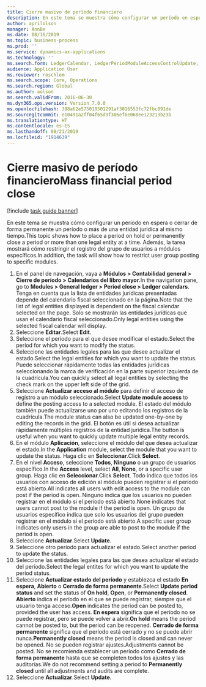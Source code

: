 ```yaml
---
title: Cierre masivo de período financiero
description: En este tema se muestra cómo configurar un período en espera o cerrar de forma permanente un período o más de una entidad jurídica al mismo tiempo.
author: aprilolson
manager: AnnBe
ms.date: 08/16/2019
ms.topic: business-process
ms.prod: ''
ms.service: dynamics-ax-applications
ms.technology: ''
ms.search.form: LedgerCalendar, LedgerPeriodModuleAccessControlUpdate, SysLookupPicklist, LedgerFiscalCalendarPeriodStatus
audience: Application User
ms.reviewer: roschlom
ms.search.scope: Core, Operations
ms.search.region: Global
ms.author: aolson
ms.search.validFrom: 2016-06-30
ms.dyn365.ops.version: Version 7.0.0
ms.openlocfilehash: 398a62e575010501291af3016553fc72fbc891de
ms.sourcegitcommit: e10491a2ff04f65d9f306ef6e068ee123213b23b
ms.translationtype: HT
ms.contentlocale: es-ES
ms.lasthandoff: 08/21/2019
ms.locfileid: "1914639"
---
```

# <a name="mass-financial-period-close"></a><span data-ttu-id="21c01-103">Cierre masivo de período financiero</span><span class="sxs-lookup"><span data-stu-id="21c01-103">Mass financial period close</span></span>

[!include [task guide banner](../../includes/task-guide-banner.md)]

<span data-ttu-id="21c01-104">En este tema se muestra cómo configurar un período en espera o cerrar de forma permanente un período o más de una entidad jurídica al mismo tiempo.</span><span class="sxs-lookup"><span data-stu-id="21c01-104">This topic shows how to place a period on hold or permanently close a period or more than one legal entity at a time.</span></span> <span data-ttu-id="21c01-105">Además, la tarea mostrará cómo restringir el registro del grupo de usuarios a módulos específicos.</span><span class="sxs-lookup"><span data-stu-id="21c01-105">In addition, the task will show how to restrict user group posting to specific modules.</span></span>

1. <span data-ttu-id="21c01-106">En el panel de navegación, vaya a **Módulos > Contabilidad general > Cierre de período > Calendarios del libro mayor**.</span><span class="sxs-lookup"><span data-stu-id="21c01-106">In the navigation pane, go to **Modules > General ledger > Period close > Ledger calendars**.</span></span> <span data-ttu-id="21c01-107">Tenga en cuenta que la lista de entidades jurídicas presentadas depende del calendario fiscal seleccionado en la página.</span><span class="sxs-lookup"><span data-stu-id="21c01-107">Note that the list of legal entities displayed is dependent on the fiscal calendar selected on the page.</span></span> <span data-ttu-id="21c01-108">Solo se mostrarán las entidades jurídicas que usan el calendario fiscal seleccionado.</span><span class="sxs-lookup"><span data-stu-id="21c01-108">Only legal entities using the selected fiscal calendar will display.</span></span>
2. <span data-ttu-id="21c01-109">Seleccione **Editar**.</span><span class="sxs-lookup"><span data-stu-id="21c01-109">Select **Edit**.</span></span>
3. <span data-ttu-id="21c01-110">Seleccione el período para el que desee modificar el estado.</span><span class="sxs-lookup"><span data-stu-id="21c01-110">Select the period for which you want to modify the status.</span></span>
4. <span data-ttu-id="21c01-111">Seleccione las entidades legales para las que desee actualizar el estado.</span><span class="sxs-lookup"><span data-stu-id="21c01-111">Select the legal entities for which you want to update the status.</span></span> <span data-ttu-id="21c01-112">Puede seleccionar rápidamente todas las entidades jurídicas seleccionando la marca de verificación en la parte superior izquierda de la cuadrícula.</span><span class="sxs-lookup"><span data-stu-id="21c01-112">You can quickly select all legal entities by selecting the check mark on the upper left side of the grid.</span></span>  
5. <span data-ttu-id="21c01-113">Seleccione **Actualizar acceso al módulo** para definir el acceso de registro a un módulo seleccionado.</span><span class="sxs-lookup"><span data-stu-id="21c01-113">Select **Update module access** to define the posting access to a selected module.</span></span> <span data-ttu-id="21c01-114">El estado del módulo también puede actualizarse uno por uno editando los registros de la cuadrícula.</span><span class="sxs-lookup"><span data-stu-id="21c01-114">The module status can also be updated one-by-one by editing the records in the grid.</span></span> <span data-ttu-id="21c01-115">El botón es útil si desea actualizar rápidamente múltiples registros de la entidad jurídica.</span><span class="sxs-lookup"><span data-stu-id="21c01-115">The button is useful when you want to quickly update multiple legal entity records.</span></span>  
6. <span data-ttu-id="21c01-116">En el módulo **Aplicación**, seleccione el módulo del que desea actualizar el estado.</span><span class="sxs-lookup"><span data-stu-id="21c01-116">In the **Application** module, select the module that you want to update the status.</span></span> <span data-ttu-id="21c01-117">Haga clic en **Seleccionar**.</span><span class="sxs-lookup"><span data-stu-id="21c01-117">Click **Select**.</span></span>
7. <span data-ttu-id="21c01-118">En el nivel **Acceso**, seleccione **Todos**, **Ninguno** o un grupo de usuarios específico.</span><span class="sxs-lookup"><span data-stu-id="21c01-118">In the **Access** level, select **All**, **None**, or a specific user group.</span></span> <span data-ttu-id="21c01-119">Haga clic en **Seleccionar**.</span><span class="sxs-lookup"><span data-stu-id="21c01-119">Click **Select**.</span></span> <span data-ttu-id="21c01-120">Todo indica que todos los usuarios con acceso de edición al módulo pueden registrar si el período está abierto.</span><span class="sxs-lookup"><span data-stu-id="21c01-120">All indicates all users with edit access to the module can post if the period is open.</span></span> <span data-ttu-id="21c01-121">Ninguno indica que los usuarios no pueden registrar en el módulo si el período está abierto.</span><span class="sxs-lookup"><span data-stu-id="21c01-121">None indicates that users cannot post to the module if the period is open.</span></span> <span data-ttu-id="21c01-122">Un grupo de usuarios específico indica que solo los usuarios del grupo pueden registrar en el módulo si el período está abierto.</span><span class="sxs-lookup"><span data-stu-id="21c01-122">A specific user group indicates only users in the group are able to post to the module if the period is open.</span></span>  
8. <span data-ttu-id="21c01-123">Seleccione **Actualizar**.</span><span class="sxs-lookup"><span data-stu-id="21c01-123">Select **Update**.</span></span>
9. <span data-ttu-id="21c01-124">Seleccione otro período para actualizar el estado.</span><span class="sxs-lookup"><span data-stu-id="21c01-124">Select another period to update the status.</span></span>
10. <span data-ttu-id="21c01-125">Seleccione las entidades legales para las que desea actualizar el estado del período.</span><span class="sxs-lookup"><span data-stu-id="21c01-125">Select the legal entites for which you want to update the period status.</span></span>
11. <span data-ttu-id="21c01-126">Seleccione **Actualizar estado del período** y establezca el estado **En espera**, **Abierto** o **Cerrado de forma permanente**.</span><span class="sxs-lookup"><span data-stu-id="21c01-126">Select **Update period status** and set the status of **On hold**, **Open**, or **Permanently closed**.</span></span> <span data-ttu-id="21c01-127">**Abierto** indica el período en el que se puede registrar, siempre que el usuario tenga acceso.</span><span class="sxs-lookup"><span data-stu-id="21c01-127">**Open** indicates the period can be posted to, provided the user has access.</span></span> <span data-ttu-id="21c01-128">**En espera** significa que el período no se puede registrar, pero se puede volver a abrir.</span><span class="sxs-lookup"><span data-stu-id="21c01-128">**On hold** means the period cannot be posted to, but the period can be reopened.</span></span> <span data-ttu-id="21c01-129">**Cerrado de forma permanente** significa que el período está cerrado y no se puede abrir nunca.</span><span class="sxs-lookup"><span data-stu-id="21c01-129">**Permanently closed** means the period is closed and can never be opened.</span></span> <span data-ttu-id="21c01-130">No se pueden registrar ajustes.</span><span class="sxs-lookup"><span data-stu-id="21c01-130">Adjustments cannot be posted.</span></span> <span data-ttu-id="21c01-131">No se recomienda establecer un período como **Cerrado de forma permanente** hasta que se completen todos los ajustes y las auditorías.</span><span class="sxs-lookup"><span data-stu-id="21c01-131">We do not recommend setting a period to **Permanently closed** until all adjustments and audits are complete.</span></span>  
12. <span data-ttu-id="21c01-132">Seleccione **Actualizar**.</span><span class="sxs-lookup"><span data-stu-id="21c01-132">Select **Update**.</span></span>

